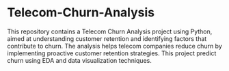 # Telecom-Churn-Analysis
This repository contains a Telecom Churn Analysis project using Python, aimed at understanding customer retention and identifying factors that contribute to churn. The analysis helps telecom companies reduce churn by implementing proactive customer retention strategies. This project predict churn using EDA and data visualization techniques.
